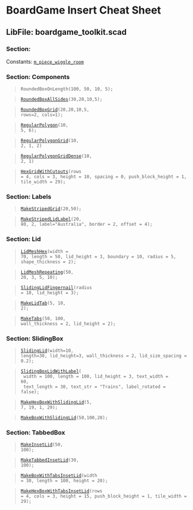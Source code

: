 # BoardGame Insert Cheat Sheet

## LibFile: boardgame\_toolkit.scad

### Section: 

Constants: [`m_piece_wiggle_room`](boardgame_toolkit.scad#constant-m_piece_wiggle_room)

### Section: Components

><code>RoundedBoxOnLength(100, 50, 10, 5);</code>  

><code>[RoundedBoxAllSides](boardgame_toolkit.scad#module-roundedboxallsides)(30,20,10,5);</code>  

><code>[RoundedBoxGrid](boardgame_toolkit.scad#module-roundedboxgrid)(20,20,10,5, rows=2, cols=1);</code>  

><code>[RegularPolygon](boardgame_toolkit.scad#module-regularpolygon)(10, 5, 6);</code>  

><code>[RegularPolygonGrid](boardgame_toolkit.scad#module-regularpolygongrid)(10, 2, 1, 2)</code>  

><code>[RegularPolygonGridDense](boardgame_toolkit.scad#module-regularpolygongriddense)(10, 2, 1)</code>  

><code>[HexGridWithCutouts](boardgame_toolkit.scad#module-hexgridwithcutouts)(rows = 4, cols = 3, height = 10, spacing = 0, push\_block\_height = 1, tile\_width = 29);</code>  


### Section: Labels

><code>[MakeStripedGrid](boardgame_toolkit.scad#module-makestripedgrid)(20,50);</code>  

><code>[MakeStripedLidLabel](boardgame_toolkit.scad#module-makestripedlidlabel)(20, 80, 2, label="Australia", border = 2, offset = 4);</code>  


### Section: Lid

><code>[LidMeshHex](boardgame_toolkit.scad#module-lidmeshhex)(width = 70, length = 50, lid\_height = 3, boundary = 10, radius = 5, shape\_thickness = 2);</code>  

><code>[LidMeshRepeating](boardgame_toolkit.scad#module-lidmeshrepeating)(50, 20, 3, 5, 10);</code>  

><code>[SlidingLidFingernail](boardgame_toolkit.scad#module-slidinglidfingernail)(radius = 10, lid\_height = 3);</code>  

><code>[MakeLidTab](boardgame_toolkit.scad#module-makelidtab)(5, 10, 2);</code>  

><code>[MakeTabs](boardgame_toolkit.scad#module-maketabs)(50, 100, wall\_thickness = 2, lid\_height = 2);</code>  


### Section: SlidingBox

><code>[SlidingLid](boardgame_toolkit.scad#module-slidinglid)(width=10, length=30, lid\_height=3, wall\_thickness = 2, lid\_size\_spacing = 0.2);</code>  

><code>[SlidingBoxLidWithLabel](boardgame_toolkit.scad#module-slidingboxlidwithlabel)(</code>  
><code>    width = 100, length = 100, lid\_height = 3, text\_width = 60,</code>  
><code>    text\_length = 30, text\_str = "Trains", label\_rotated = false);</code>  

><code>[MakeHexBoxWithSlidingLid](boardgame_toolkit.scad#module-makehexboxwithslidinglid)(5, 7, 19, 1, 29);</code>  

><code>[MakeBoxWithSlidingLid](boardgame_toolkit.scad#module-makeboxwithslidinglid)(50,100,20);</code>  


### Section: TabbedBox

><code>[MakeInsetLid](boardgame_toolkit.scad#module-makeinsetlid)(50, 100);</code>  

><code>[MakeTabbedInsetLid](boardgame_toolkit.scad#module-maketabbedinsetlid)(30, 100);</code>  

><code>[MakeBoxWithTabsInsetLid](boardgame_toolkit.scad#module-makeboxwithtabsinsetlid)(width = 30, length = 100, height = 20);</code>  

><code>[MakeHexBoxWithTabsInsetLid](boardgame_toolkit.scad#module-makehexboxwithtabsinsetlid)(rows = 4, cols = 3, height = 15, push\_block\_height = 1, tile\_width = 29);</code>  


